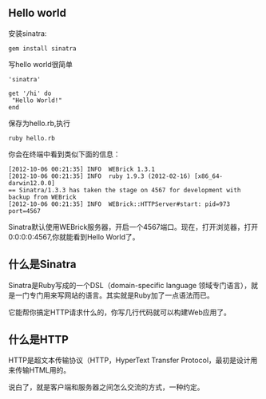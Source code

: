 

## Hello world

安装sinatra:

	gem install sinatra
	
写hello world很简单


	'sinatra'

	get '/hi' do
 	 "Hello World!"
	end

保存为hello.rb,执行

	ruby hello.rb

你会在终端中看到类似下面的信息：

	[2012-10-06 00:21:35] INFO  WEBrick 1.3.1
	[2012-10-06 00:21:35] INFO  ruby 1.9.3 (2012-02-16) [x86_64-darwin12.0.0]
	== Sinatra/1.3.3 has taken the stage on 4567 for development with backup from WEBrick
	[2012-10-06 00:21:35] INFO  WEBrick::HTTPServer#start: pid=973 port=4567
	
Sinatra默认使用WEBrick服务器，开启一个4567端口。现在，打开浏览器，打开0:0:0:0:4567,你就能看到Hello World了。

## 什么是Sinatra

Sinatra是Ruby写成的一个DSL（domain-specific language 领域专门语言），就是一门专门用来写网站的语言。其实就是Ruby加了一点语法而已。

它能帮你搞定HTTP请求什么的，你写几行代码就可以构建Web应用了。

## 什么是HTTP

HTTP是超文本传输协议（HTTP，HyperText Transfer Protocol，最初是设计用来传输HTML用的。

说白了，就是客户端和服务器之间怎么交流的方式，一种约定。